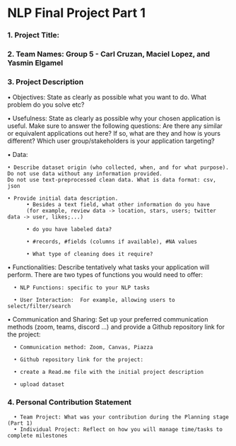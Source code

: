 # NLP Final Project Part 1
### 1.	Project Title:
### 2.	Team Names: Group 5 - Carl Cruzan, Maciel Lopez, and Yasmin Elgamel
### 3.	Project Description

•	Objectives: State as clearly as possible what you want to do. What problem do you solve etc?

•	Usefulness: State as clearly as possible why your chosen application is useful. Make sure to answer the following questions: Are there any similar or equivalent applications out here?  If so, what are they and how is yours different? Which user group/stakeholders is your application targeting?

•	Data:


    • Describe dataset origin (who collected, when, and for what purpose).
    Do not use data without any information provided.
    Do not use text-preprocessed clean data. What is data format: csv, json
    
    • Provide initial data description. 
          • Besides a text field, what other information do you have
          (for example, review data -> location, stars, users; twitter data -> user, likes;...)
      
          •	do you have labeled data?
      
          •	#records, #fields (columns if available), #NA values
        
          •	What type of cleaning does it require?
      
•	Functionalities: Describe tentatively what tasks your application will perform. There are two types of functions you would need to offer:

      •	NLP Functions: specific to your NLP tasks
      
      •	User Interaction:  For example, allowing users to select/filter/search
      
      
•	Communication and Sharing: Set up your preferred communication methods (zoom, teams, discord ...) and provide a Github repository link for the project:

      •	Communication method: Zoom, Canvas, Piazza
      
      •	Github repository link for the project:
      
      •	create a Read.me file with the initial project description
      
      •	upload dataset
      
      
### 4.	Personal Contribution Statement
      •	Team Project: What was your contribution during the Planning stage (Part 1)
      •	Individual Project: Reflect on how you will manage time/tasks to complete milestones
